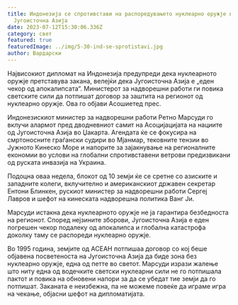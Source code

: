 ```yaml
---
title: Индонезија се спротивстави на распоредувањето нуклеарно оружје во
  Југоисточна Азија
date: 2023-07-12T15:30:06.336Z
category: свет
featured: true
featuredImage: ../img/5-30-ind-se-sprotistavi.jpg
author: Вардарски
---
```

Највисокиот дипломат на Индонезија предупреди дека нуклеарното оружје претставува закана, велејќи дека Југоисточна Азија е „еден чекор од апокалипсата“. Министерот за надворешни работи ги повика светските сили да потпишат договор за заштита на регионот од нуклеарно оружје. Ова го објави Асошиетед прес.

Индонезискиот министер за надворешни работи Ретно Марсуди го вклучи алармот пред дводневниот самит на Асоцијацијата на нациите од Југоисточна Азија во Џакарта. Агендата ќе се фокусира на смртоносните граѓански судири во Мјанмар, тековните тензии во Јужното Кинеско Море и напорите за зајакнување на регионалните економии во услови на глобални спротивставени ветрови предизвикани од руската инвазија на Украина.

Подоцна оваа недела, блокот од 10 земји ќе се сретне со азиските и западните колеги, вклучително и американскиот државен секретар Ентони Блинкен, рускиот министер за надворешни работи Сергеј Лавров и шефот на кинеската надворешна политика Ванг Ји.

Марсуди истакна дека нуклеарното оружје не ја гарантира безбедноста на регионот. Според нејзините зборови, Југоисточна Азија е еден погрешен чекор подалеку од апокалипса и глобална катастрофа доколку таму се распореди нуклеарно оружје.

Во 1995 година, земјите од АСЕАН потпишаа договор со кој беше објавена посветеноста на Југоисточна Азија да биде зона без нуклеарно оружје, една од петте во светот. Марсуди изрази жалење што ниту една од водечките светски нуклеарни сили не го потпишала пактот и повика на обновени напори за да се убедат тие земји да го потпишат. Заканата е неизбежна, па не можеме повеќе да играме игра на чекање, објасни шефот на дипломатијата.
